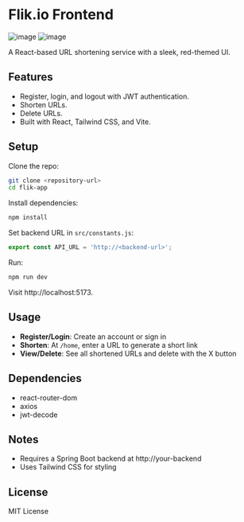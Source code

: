 # Flik.io Frontend
![image](https://github.com/user-attachments/assets/975cefb9-dbff-4ff0-b885-6639d00a0e97)
![image](https://github.com/user-attachments/assets/8bca2ab0-877b-4c88-b12c-c829ef58043d)

A React-based URL shortening service with a sleek, red-themed UI.

## Features

- Register, login, and logout with JWT authentication.
- Shorten URLs.
- Delete URLs.
- Built with React, Tailwind CSS, and Vite.

## Setup

Clone the repo:
```bash
git clone <repository-url>
cd flik-app
```

Install dependencies:
```bash
npm install
```

Set backend URL in `src/constants.js`:
```javascript
export const API_URL = 'http://<backend-url>';
```

Run:
```bash
npm run dev
```

Visit http://localhost:5173.

## Usage

- **Register/Login**: Create an account or sign in
- **Shorten**: At `/home`, enter a URL to generate a short link
- **View/Delete**: See all shortened URLs and delete with the X button

## Dependencies

- react-router-dom
- axios
- jwt-decode

## Notes

- Requires a Spring Boot backend at http://your-backend
- Uses Tailwind CSS for styling

## License

MIT License

